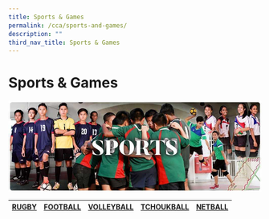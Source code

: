 ```yaml
---
title: Sports & Games
permalink: /cca/sports-and-games/
description: ""
third_nav_title: Sports & Games
---
```

# **Sports & Games**

![](/images/RESIZED%20Banner_CCA_SPORTS.jpg)



| [RUGBY](/cca/sports-and-games/rugby) | [FOOTBALL](/cca/sports-and-games/football) | [VOLLEYBALL](/cca/sports-and-games/volleyball)| [TCHOUKBALL](/cca/sports-and-games/tchoukball) |[NETBALL](/cca/sports-and-games/netball) |
| -------- | -------- | -------- | -------- | -------- |




